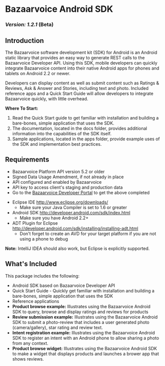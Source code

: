 # Bazaarvoice Android SDK
### *Version: 1.2.1* (Beta)

## Introduction
The Bazaarvoice software development kit (SDK) for Android is an Android static library that provides an easy way to generate REST calls to the Bazaarvoice Developer API. Using this SDK, mobile developers can quickly integrate Bazaarvoice content into their native Android apps for phones and tablets on Android 2.2 or newer.

Developers can display content as well as submit content such as Ratings & Reviews, Ask & Answer and Stories, including text and photo. Included reference apps and a Quick Start Guide will allow developers to integrate Bazaarvoice quickly, with little overhead.


**Where To Start:**

1.  Read the Quick Start guide to get familiar with installation and building a bare-bones, simple application that uses the SDK.
2.  The documentation, located in the docs folder, provides additional information into the capabilities of the SDK itself.
3.  Sample applications, located in the apps folder, provide example uses of the SDK and implementation best practices.

## Requirements
* Bazaarvoice Platform API version 5.2 or older
 * Signed Data Usage Amendment, if not already in place
 * API configured and enabled by Bazaarvoice
 * API key to access client's staging and production data
 * Go to the [Bazaarvoice Developer Portal](http://developer.bazaarvoice.com) to get the above completed
- Eclipse IDE http://www.eclipse.org/downloads/ 
  - Make sure your Java Compiler is set to 1.6 or greater
- Android SDK http://developer.android.com/sdk/index.html 
  - Make sure you have Android 2.2+
- ADT Plugin for Eclipse http://developer.android.com/sdk/installing/installing-adt.html
  - Don't forget to create an AVD for your target platform if you are not using a phone to debug

**Note:** IntelliJ IDEA should also work, but Eclipse is explicitly supported.

## What's Included
This package includes the following:

* Android SDK based on Bazaarvoice Developer API
* Quick Start Guide - Quickly get familiar with installation and building a bare-bones, simple application that uses the SDK
* Reference applications
 * **Product browse example:** Illustrates using the Bazaarvoice Android SDK to query, browse and display ratings and reviews for products
 * **Review submission example:** Illustrates using the Bazaarvoice Android SDK to submit a photo-review that includes a user generated photo (camera/gallery), star rating and review text.
 * **Intent registration example:** Illustrates using the Bazaarvoice Android SDK to register an intent with an Android phone to allow sharing a photo from any context.
 * **Product browse widget:** Illustrates using the Bazaarvoice Android SDK to make a widget that displays products and launches a brower app that shows reviews.

